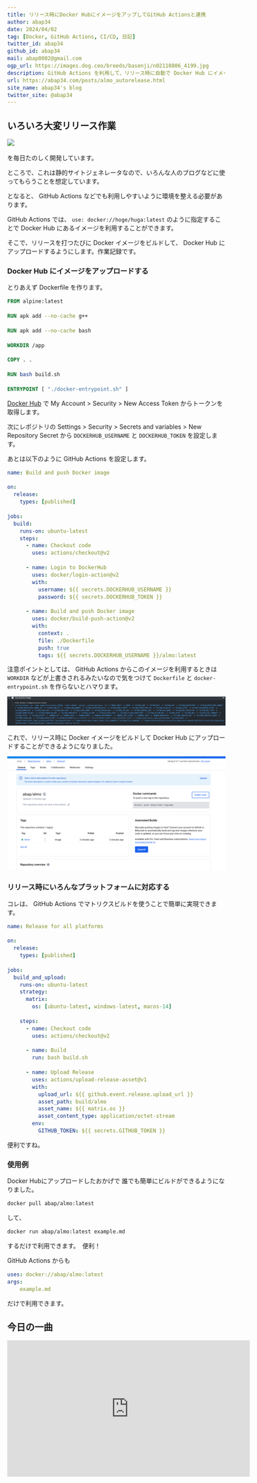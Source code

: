 ```yaml
---
title: リリース時にDocker HubにイメージをアップしてGitHub Actionsと連携
author: abap34
date: 2024/04/02
tag: [Docker, GitHub Actions, CI/CD, 日記]
twitter_id: abap34
github_id: abap34
mail: abap0002@gmail.com
ogp_url: https://images.dog.ceo/breeds/basenji/n02110806_4199.jpg
description: GitHub Actions を利用して、リリース時に自動で Docker Hub にイメージをアップロードして、そのイメージを利用する方法を紹介します。
url: https://abap34.com/posts/almo_autorelease.html
site_name: abap34's blog
twitter_site: @abap34
---
```




## いろいろ大変リリース作業

<a href="https://github.com/abap34/ALMO"><img src="https://gh-card.dev/repos/abap34/ALMO.svg"></a>


を毎日たのしく開発しています。

ところで、これは静的サイトジェネレータなので、いろんな人のブログなどに使ってもらうことを想定しています。


となると、 GitHub Actions などでも利用しやすいように環境を整える必要があります。

GitHub Actions では、 `use: docker://hoge/huga:latest` のように指定することで Docker Hub にあるイメージを利用することができます。


そこで、リリースを打つたびに Docker イメージをビルドして、 Docker Hub にアップロードするようにします。作業記録です。

### Docker Hub にイメージをアップロードする

とりあえず Dockerfile を作ります。

```Dockerfile
FROM alpine:latest

RUN apk add --no-cache g++

RUN apk add --no-cache bash

WORKDIR /app

COPY . .

RUN bash build.sh

ENTRYPOINT [ "./docker-entrypoint.sh" ]
```

[Docker Hub](https://hub.docker.com/) で My Account > Security > New Access Token からトークンを取得します。

次にレポジトリの Settings > Security > Secrets and variables > New Repository Secret から `DOCKERHUB_USERNAME` と `DOCKERHUB_TOKEN` を設定します。


あとは以下のように GitHub Actions を設定します。

```yaml
name: Build and push Docker image

on:
  release:
    types: [published]

jobs:
  build:
    runs-on: ubuntu-latest
    steps:
      - name: Checkout code
        uses: actions/checkout@v2

      - name: Login to DockerHub
        uses: docker/login-action@v2
        with:
          username: ${{ secrets.DOCKERHUB_USERNAME }}
          password: ${{ secrets.DOCKERHUB_TOKEN }}

      - name: Build and push Docker image
        uses: docker/build-push-action@v2
        with:
          context: .
          file: ./Dockerfile
          push: true
          tags: ${{ secrets.DOCKERHUB_USERNAME }}/almo:latest
```


注意ポイントとしては、 GitHub Actions からこのイメージを利用するときは `WORKDIR` などが上書きされるみたいなので気をつけて `Dockerfile` と `docker-entrypoint.sh` を作らないとハマります。

![run の引数](almo_autorelease/image.png)


これで、リリース時に Docker イメージをビルドして Docker Hub にアップロードすることができるようになりました。

![](almo_autorelease/almo.png)

### リリース時にいろんなプラットフォームに対応する

コレは、 GitHub Actions でマトリクスビルドを使うことで簡単に実現できます。

```yaml
name: Release for all platforms

on:
  release:
    types: [published]

jobs:
  build_and_upload:
    runs-on: ubuntu-latest
    strategy:
      matrix:
        os: [ubuntu-latest, windows-latest, macos-14]

    steps:
      - name: Checkout code
        uses: actions/checkout@v2

      - name: Build
        run: bash build.sh

      - name: Upload Release
        uses: actions/upload-release-asset@v1
        with:
          upload_url: ${{ github.event.release.upload_url }}
          asset_path: build/almo
          asset_name: ${{ matrix.os }}
          asset_content_type: application/octet-stream 
        env:
          GITHUB_TOKEN: ${{ secrets.GITHUB_TOKEN }}
```


便利ですね。


### 使用例

Docker Hubにアップロードしたおかげで
誰でも簡単にビルドができるようになりました。

```bash
docker pull abap/almo:latest
```

して、

```bash
docker run abap/almo:latest example.md
```

するだけで利用できます。　便利！


GitHub Actions からも

```yaml
uses: docker://abap/almo:latest
args:
    example.md
```

だけで利用できます。


## 今日の一曲

<iframe width="560" height="315" src="https://www.youtube.com/embed/EJ8lBjQls4w?si=PdBx5TBPvW-z3_ZG" title="YouTube video player" frameborder="0" allow="accelerometer; autoplay; clipboard-write; encrypted-media; gyroscope; picture-in-picture; web-share" referrerpolicy="strict-origin-when-cross-origin" allowfullscreen></iframe>